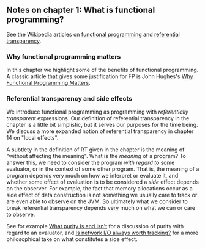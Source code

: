 ## Notes on chapter 1: What is functional programming?

See the Wikipedia articles on [functional programming](http://en.wikipedia.org/wiki/Functional_programming) and [referential transparency](http://en.wikipedia.org/wiki/Referential_transparency_%28computer_science%29).

### Why functional programming matters 

In this chapter we highlight some of the benefits of functional programming. A classic article that gives some justification for FP is John Hughes's [Why Functional Programming Matters](http://www.cs.kent.ac.uk/people/staff/dat/miranda/whyfp90.pdf).

### Referential transparency and side effects 

We introduce functional programming as programming with _referentially transparent_ expressions. Our definition of referential transparency in the chapter is a little bit simplistic, but it serves our purposes for the time being. We discuss a more expanded notion of referential transparency in chapter 14 on "local effects".

A subtlety in the definition of RT given in the chapter is the meaning of "without affecting the meaning". What is the _meaning_ of a program? To answer this, we need to consider the program _with regard to_ some evaluator, or in the context of some other program. That is, the meaning of a program depends very much on how we interpret or evaluate it, and whether some effect of evaluation is to be considered a _side_ effect depends on the observer. For example, the fact that memory allocations occur as a side effect of data construction is not something we usually care to track or are even able to observe on the JVM. So ultimately what we consider to break referential transparency depends very much on what we can or care to observe.

See for example [What purity is and isn't](http://blog.higher-order.com/blog/2012/09/13/what-purity-is-and-isnt/) for a discussion of purity with regard to an evaluator, and [Is network I/O always worth tracking?](http://pchiusano.github.io/2014-05-21/what-effects-are-worth-tracking.html) for a more philosophical take on what constitutes a side effect.


